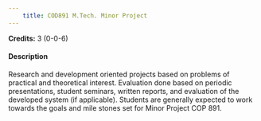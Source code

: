 ```yaml
---
    title: COD891 M.Tech. Minor Project
---
```

**Credits:** 3 (0-0-6)



#### Description 
Research and development oriented projects based on problems of practical and theoretical interest. Evaluation done based on periodic presentations, student seminars, written reports, and evaluation of the developed system (if applicable). Students are generally expected to work towards the goals and mile stones set for Minor Project COP 891.